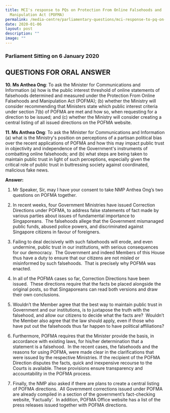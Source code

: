 ```yaml
---
title: MCI's response to PQs on Protection From Online Falsehoods and
  Manipulation Act (POFMA)
permalink: /media-centre/parliamentary-questions/mci-response-to-pq-on-pofma/
date: 2020-01-06
layout: post
description: ""
image: ""
---
```

### Parliament Sitting on 6 January 2020

QUESTIONS FOR ORAL ANSWER
-------------------------

**10. Ms Anthea Ong**: To ask the Minister for Communications and Information (a) how is the public interest threshold of online statements of falsehoods determined and measured under the Protection From Online Falsehoods and Manipulation Act (POFMA); (b) whether the Ministry will consider recommending that Ministers state which public interest criteria under section 7(b) of POFMA are met and how so, when requesting for a direction to be issued; and (c) whether the Ministry will consider creating a central listing of all issued directions on the POFMA website.  
  
**11. Ms Anthea Ong**: To ask the Minister for Communications and Information (a) what is the Ministry's position on perceptions of a partisan political bias over the recent applications of POFMA and how this may impact public trust in objectivity and independence of the Government's instruments of combatting online falsehoods; and (b) what steps are being taken to maintain public trust in light of such perceptions, especially given the critical role of public trust in buttressing society against coordinated, malicious fake news.   
  
**Answer:**  
  
1. Mr Speaker, Sir, may I have your consent to take NMP Anthea Ong’s two questions on POFMA together.  
  
2. In recent weeks, four Government Ministries have issued Correction Directions under POFMA, to address false statements of fact made by various parties about issues of fundamental importance to Singaporeans.  The falsehoods allege that the Government mismanaged public funds, abused police powers, and discriminated against Singapore citizens in favour of foreigners.   
  
3. Failing to deal decisively with such falsehoods will erode, and even undermine, public trust in our institutions, with serious consequences for our democracy.  The Government and indeed Members of this House thus have a duty to ensure that our citizens are not misled or misinformed by such falsehoods.  That is precisely why POFMA was enacted.  
  
4. In all of the POFMA cases so far, Correction Directions have been issued.  These directions require that the facts be placed alongside the original posts, so that Singaporeans can read both versions and draw their own conclusions.    
  
5. Wouldn’t the Member agree that the best way to maintain public trust in Government and our institutions, is to juxtapose the truth with the falsehood, and allow our citizens to decide what the facts are?  Wouldn’t the Member also agree that the law should apply, even if those who have put out the falsehoods thus far happen to have political affiliations?  
  
6. Furthermore, POFMA requires that the Minister provide the basis, in accordance with existing laws, for his/her determination that a statement is a falsehood.  In the recent cases, the falsehoods and the reasons for using POFMA, were made clear in the clarifications that were issued by the respective Ministries. If the recipient of the POFMA Direction disputes the facts, quick and inexpensive recourse to the Courts is available. These provisions ensure transparency and accountability in the POFMA process.    
  
7. Finally, the NMP also asked if there are plans to create a central listing of POFMA directions.  All Government corrections issued under POFMA are already compiled in a section of the government’s fact-checking website, ‘Factually’.  In addition, POFMA Office website has a list of the press releases issued together with POFMA directions.